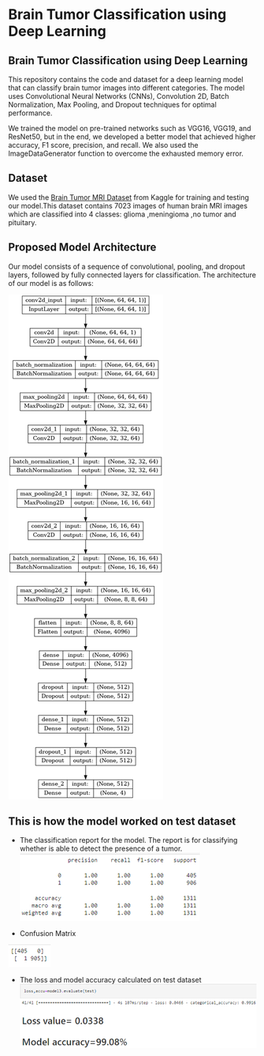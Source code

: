 # Brain Tumor Classification using Deep Learning
## Brain Tumor Classification using Deep Learning
This repository contains the code and dataset for a deep learning model that can classify brain tumor images into different categories. The model uses Convolutional Neural Networks (CNNs), Convolution 2D, Batch Normalization, Max Pooling, and Dropout techniques for optimal performance.

We trained the model on pre-trained networks such as VGG16, VGG19, and ResNet50, but in the end, we developed a better model that achieved higher accuracy, F1 score, precision, and recall. We also used the ImageDataGenerator function to overcome the exhausted memory error.

## Dataset
We used the [Brain Tumor MRI Dataset](https://www.kaggle.com/datasets/masoudnickparvar/brain-tumor-mri-dataset) from Kaggle for training and testing our model.This dataset contains 7023 images of human brain MRI images which are classified into 4 classes: glioma ,meningioma ,no tumor and pituitary.

## Proposed Model Architecture
Our model consists of a sequence of convolutional, pooling, and dropout layers, followed by fully connected layers for classification. The architecture of our model is as follows:


![](https://github.com/Lak2k1/Brain-Tumor-Classification-using-Deep-Learning/blob/main/images/model%20architecture.png)

## This is how the model worked on test dataset
- The classification report for the model. The report is for classifying whether is able to detect the presence of a tumor.
![](https://github.com/Lak2k1/Brain-Tumor-Classification-using-Deep-Learning/blob/main/images/classification%20report.png)

- Confusion Matrix


![](https://github.com/Lak2k1/Brain-Tumor-Classification-using-Deep-Learning/blob/main/images/confusion%20matrix.png)


- The loss and model accuracy calculated on test dataset
![](https://github.com/Lak2k1/Brain-Tumor-Classification-using-Deep-Learning/blob/main/images/loss%2Caccuracy.png)
